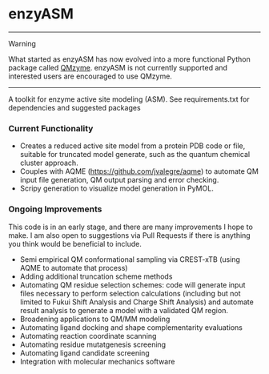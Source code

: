 # enzyASM
---------------------

> [!WARNING]
What started as enzyASM has now evolved into a more functional Python package called [QMzyme](https://qmzyme.readthedocs.io/). enzyASM is not currently supported and interested users are encouraged to use QMzyme.

---

A toolkit for enzyme active site modeling (ASM).
See requirements.txt for dependencies and suggested packages

### Current Functionality
- Creates a reduced active site model from a protein PDB code or file, suitable for truncated model generate, such as the quantum chemical cluster approach.
- Couples with AQME (https://github.com/jvalegre/aqme) to automate QM input file generation, QM output parsing and error checking.
- Scripy generation to visualize model generation in PyMOL.

### Ongoing Improvements
This code is in an early stage, and there are many improvements I hope to make. I am also open to suggestions via Pull Requests if there is anything you think would be beneficial to include.
- Semi empirical QM conformational sampling via CREST-xTB (using AQME to automate that process)
- Adding additional truncation scheme methods
- Automating QM residue selection schemes: code will generate input files necessary to perform selection calculations (including but not limited to Fukui Shift Analysis and Charge Shift Analysis) and automate result analysis to generate a model with a validated QM region.
- Broadening applications to QM/MM modeling
- Automating ligand docking and shape complementarity evaluations
- Automating reaction coordinate scanning 
- Automating residue mutatgenesis screening
- Automating ligand candidate screening
- Integration with molecular mechanics software
